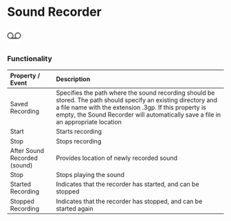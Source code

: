 # Sound Recorder

###  ![](../../../../.gitbook/assets/sound-recorder-icon.png)

### Functionality

| Property / Event | Description |
| :--- | :--- |
| Saved Recording | Specifies the path where the sound recording should be stored. The path should specify an existing directory and a file name with the extension .3gp. If this property is empty, the Sound Recorder will automatically save a file in an appropriate location |
| Start | Starts recording |
| Stop | Stops recording |
| After Sound Recorded \(sound\) | Provides location of newly recorded sound |
| Stop | Stops playing the sound |
| Started Recording | Indicates that the recorder has started, and can be stopped |
| Stopped Recording | Indicates that the recorder has stopped, and can be started again |

